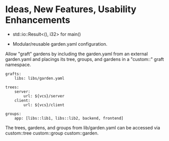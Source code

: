 # Ideas, New Features, Usability Enhancements

- std::io::Result<(), i32> for main()

- Modular/reusable garden.yaml configuration.

Allow "graft" gardens by including the garden.yaml from an external garden.yaml
and placings its tree, groups, and gardens in a "custom::" graft namespace.

    grafts:
        libs: libs/garden.yaml

    trees:
        server:
            url: ${vcs}/server
        client:
            url: ${vcs}/client

    groups:
        app: [libs::lib1, libs::lib2, backend, frontend]


  The trees, gardens, and groups from lib/garden.yaml can be accessed via
  custom::tree custom::group custom::garden.

